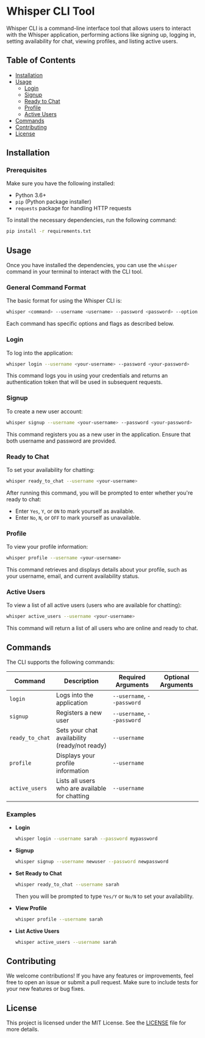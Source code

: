 
# Whisper CLI Tool

Whisper CLI is a command-line interface tool that allows users to interact with the Whisper application, performing actions like signing up, logging in, setting availability for chat, viewing profiles, and listing active users.

## Table of Contents
- [Installation](#installation)
- [Usage](#usage)
  - [Login](#login)
  - [Signup](#signup)
  - [Ready to Chat](#ready-to-chat)
  - [Profile](#profile)
  - [Active Users](#active-users)
- [Commands](#commands)
- [Contributing](#contributing)
- [License](#license)

## Installation

### Prerequisites
Make sure you have the following installed:
- Python 3.6+
- `pip` (Python package installer)
- `requests` package for handling HTTP requests

To install the necessary dependencies, run the following command:
```bash
pip install -r requirements.txt
```

## Usage

Once you have installed the dependencies, you can use the `whisper` command in your terminal to interact with the CLI tool.

### General Command Format

The basic format for using the Whisper CLI is:
```bash
whisper <command> --username <username> --password <password> --option <option>
```

Each command has specific options and flags as described below.

### Login
To log into the application:
```bash
whisper login --username <your-username> --password <your-password>
```

This command logs you in using your credentials and returns an authentication token that will be used in subsequent requests.

### Signup
To create a new user account:
```bash
whisper signup --username <your-username> --password <your-password>
```

This command registers you as a new user in the application. Ensure that both username and password are provided.

### Ready to Chat
To set your availability for chatting:
```bash
whisper ready_to_chat --username <your-username>
```

After running this command, you will be prompted to enter whether you're ready to chat:
- Enter `Yes`, `Y`, or `ON` to mark yourself as available.
- Enter `No`, `N`, or `OFF` to mark yourself as unavailable.

### Profile
To view your profile information:
```bash
whisper profile --username <your-username>
```

This command retrieves and displays details about your profile, such as your username, email, and current availability status.

### Active Users
To view a list of all active users (users who are available for chatting):
```bash
whisper active_users --username <your-username>
```

This command will return a list of all users who are online and ready to chat.

## Commands

The CLI supports the following commands:

| Command         | Description                                       | Required Arguments          | Optional Arguments |
|-----------------|---------------------------------------------------|-----------------------------|--------------------|
| `login`         | Logs into the application                         | `--username`, `--password`  |                    |
| `signup`        | Registers a new user                              | `--username`, `--password`  |                    |
| `ready_to_chat` | Sets your chat availability (ready/not ready)      | `--username`                |                    |
| `profile`       | Displays your profile information                 | `--username`                |                    |
| `active_users`  | Lists all users who are available for chatting     | `--username`                |                    |

### Examples

- **Login**
  ```bash
  whisper login --username sarah --password mypassword
  ```
- **Signup**
  ```bash
  whisper signup --username newuser --password newpassword
  ```
- **Set Ready to Chat**
  ```bash
  whisper ready_to_chat --username sarah
  ```
  Then you will be prompted to type `Yes/Y` or `No/N` to set your availability.
  
- **View Profile**
  ```bash
  whisper profile --username sarah
  ```

- **List Active Users**
  ```bash
  whisper active_users --username sarah
  ```

## Contributing

We welcome contributions! If you have any features or improvements, feel free to open an issue or submit a pull request. Make sure to include tests for your new features or bug fixes.

## License

This project is licensed under the MIT License. See the [LICENSE](./LICENSE) file for more details.
